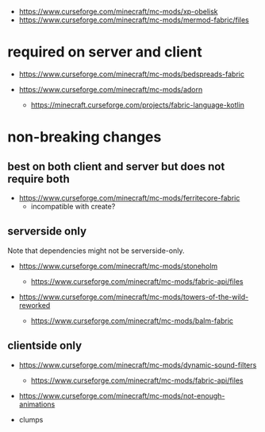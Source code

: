 
- https://www.curseforge.com/minecraft/mc-mods/xp-obelisk
- https://www.curseforge.com/minecraft/mc-mods/mermod-fabric/files

required on server and client
=============================

- https://www.curseforge.com/minecraft/mc-mods/bedspreads-fabric

- https://www.curseforge.com/minecraft/mc-mods/adorn
  * https://minecraft.curseforge.com/projects/fabric-language-kotlin


non-breaking changes
====================

best on both client and server but does not require both
--------------------------------------------------------

- https://www.curseforge.com/minecraft/mc-mods/ferritecore-fabric
	- incompatible with create?
	
serverside only
---------------

Note that dependencies might not be serverside-only.

- https://www.curseforge.com/minecraft/mc-mods/stoneholm
  * https://www.curseforge.com/minecraft/mc-mods/fabric-api/files

- https://www.curseforge.com/minecraft/mc-mods/towers-of-the-wild-reworked
  * https://www.curseforge.com/minecraft/mc-mods/balm-fabric

clientside only
---------------

- https://www.curseforge.com/minecraft/mc-mods/dynamic-sound-filters
  * https://www.curseforge.com/minecraft/mc-mods/fabric-api/files

- https://www.curseforge.com/minecraft/mc-mods/not-enough-animations

- clumps